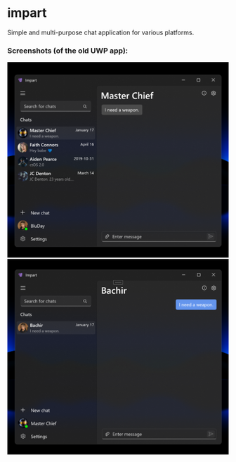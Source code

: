 # impart

Simple and multi-purpose chat application for various platforms.

### Screenshots (of the old UWP app):

<img src="/assets/screenshots/0.png?raw=true" width="600"/>
<img src="/assets/screenshots/1.png?raw=true" width="600"/>
